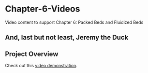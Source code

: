 # Chapter-6-Videos
Video content to support Chapter 6: Packed Beds and Fluidized Beds


## And, last but not least, Jeremy the Duck

## Project Overview

Check out this [video demonstration]([https://www.youtube.com/watch?v=VIDEO_ID](https://www.youtube.com/watch?v=VMENI4_wix4)).

